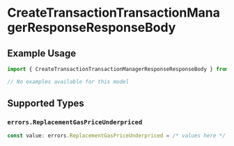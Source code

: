 # CreateTransactionTransactionManagerResponseResponseBody

## Example Usage

```typescript
import { CreateTransactionTransactionManagerResponseResponseBody } from "@starton/sdk/sdk/models/errors";

// No examples available for this model
```

## Supported Types

### `errors.ReplacementGasPriceUnderpriced`

```typescript
const value: errors.ReplacementGasPriceUnderpriced = /* values here */
```

